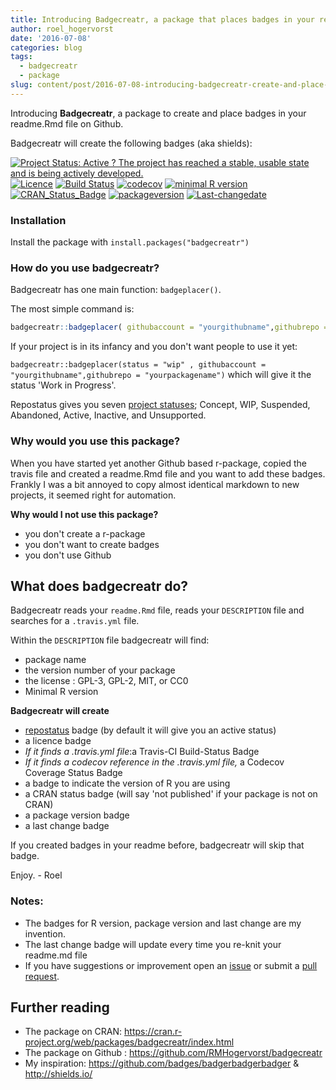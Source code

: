 ```yaml
---
title: Introducing Badgecreatr, a package that places badges in your readme
author: roel_hogervorst
date: '2016-07-08'
categories: blog
tags:
  - badgecreatr
  - package
slug: content/post/2016-07-08-introducing-badgecreatr-create-and-place-badges-in-readme-rmd
---
```


Introducing **Badgecreatr**, a package to create and place badges in your readme.Rmd file on Github.

Badgecreatr will create the following badges (aka shields): 
 
[![Project Status: Active ? The project has reached a stable, usable state and is being actively developed.](http://www.repostatus.org/badges/latest/active.svg)](http://www.repostatus.org/#active) [![Licence](https://img.shields.io/badge/licence-GPL--3-blue.svg)](https://www.gnu.org/licenses/gpl-3.0.en.html) [![Build Status](https://travis-ci.org/RMHogervorst/badgecreatr.svg?branch=master)](https://travis-ci.org/RMHogervorst/badgecreatr) [![codecov](https://codecov.io/gh/RMHogervorst/badgecreatr/branch/master/graph/badge.svg)](https://codecov.io/gh/RMHogervorst/badgecreatr) 
[![minimal R version](https://img.shields.io/badge/R%3E%3D-3.2.4-6666ff.svg)](https://cran.r-project.org/) [![CRAN\_Status\_Badge](http://www.r-pkg.org/badges/version/badgecreatr)](https://cran.r-project.org/package=badgecreatr) [![packageversion](https://img.shields.io/badge/Package%20version-0.1.0-orange.svg?style=flat-square)](commits/master) 
[![Last-changedate](https://img.shields.io/badge/last%20change-2016--07--08-yellowgreen.svg)](/commits/master)

### Installation 
Install the package with `install.packages("badgecreatr")`

### How do you use badgecreatr?
Badgecreatr has one main function: `badgeplacer()`.

The most simple command is:

```r
badgecreatr::badgeplacer( githubaccount = "yourgithubname",githubrepo = "yourpackagename", branch = "master")
```


If your project is in its infancy and you don't want people to use it yet:

`badgecreatr::badgeplacer(status = "wip" , githubaccount = "yourgithubname",githubrepo = "yourpackagename")` which will give it the status 'Work in Progress'. 

Repostatus gives you seven [project statuses](www.repostatus.org); Concept, WIP, Suspended, Abandoned, Active, Inactive, and Unsupported.

### Why would you use this package?

When you have started yet another Github based r-package, copied the travis file and created a readme.Rmd file and you want to add these badges. 
Frankly I was a bit annoyed to copy almost identical markdown to new projects, it seemed right for automation. 

**Why would I not use this package?**

- you don't create a r-package
- you don't want to create badges
- you don't use Github 


## What does badgecreatr do?

Badgecreatr reads your `readme.Rmd` file, reads your `DESCRIPTION` file and searches for a `.travis.yml` file.

Within the `DESCRIPTION` file badgecreatr will find:
- package name
- the version number of your package
- the license : GPL-3, GPL-2, MIT, or CC0 
- Minimal R version


**Badgecreatr will create**

- [repostatus](www.repostatus.org) badge (by default it will give you an active status)
- a licence badge
- *If it finds a .travis.yml file*:a Travis-CI Build-Status Badge
- *If it finds a codecov reference in the .travis.yml file,* a Codecov Coverage Status Badge 
- a badge to indicate the version of R you are using
- a CRAN status badge (will say 'not published' if your package is not on CRAN)
- a package version badge
- a last change badge

If you created badges in your readme before, badgecreatr will skip that badge.


Enjoy. - Roel


### Notes:

- The badges for R version, package version and last change are my invention. 
- The last change badge will update every time you re-knit your readme.md file
- If you have suggestions or improvement open an [issue](https://github.com/RMHogervorst/badgecreatr/issues) or submit a [pull request](https://github.com/RMHogervorst/badgecreatr/compare). 
  

## Further reading

- The package on CRAN: <https://cran.r-project.org/web/packages/badgecreatr/index.html> 
- The package on Github : https://github.com/RMHogervorst/badgecreatr
- My inspiration: <https://github.com/badges/badgerbadgerbadger> & <http://shields.io/>
